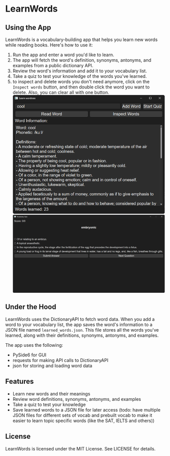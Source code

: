 # LearnWords

## Using the App

LearnWords is a vocabulary-building app that helps you learn new words while reading books. Here's how to use it:

1. Run the app and enter a word you'd like to learn.
2. The app will fetch the word's definition, synonyms, antonyms, and examples from a public dictionary API.
3. Review the word's information and add it to your vocabulary list.
4. Take a quiz to test your knowledge of the words you've learned.
5. to inspect and delete words you don't need anymore, click on the `Inspect words` button, and then double click the word you want to delete. Also, you can clear all with one button.
![alt text](https://github.com/yousifj129/LearnWords/blob/aed01cda79d163ff4343ded2f8c2bd4552258306/imgs/mainWindow.png)
![alt text](https://github.com/yousifj129/LearnWords/blob/77f15d767c18a4c029ca83619fd69620f40b11eb/imgs/QuizWindow.png)
## Under the Hood

LearnWords uses the DictionaryAPI to fetch word data. When you add a word to your vocabulary list, the app saves the word's information to a JSON file named `learned_words.json`. This file stores all the words you've learned, along with their definitions, synonyms, antonyms, and examples.

The app uses the following:
* PySide6 for GUI
* requests for making API calls to DictionaryAPI
* json for storing and loading word data

## Features

* Learn new words and their meanings
* Review word definitions, synonyms, antonyms, and examples
* Take a quiz to test your knowledge
* Save learned words to a JSON file for later access (todo: have multiple JSON files for different sets of vocab and prebuilt vocab to make it easier to learn topic specific words (like the SAT, IELTS and others))

## License

LearnWords is licensed under the MIT License. See LICENSE for details.
